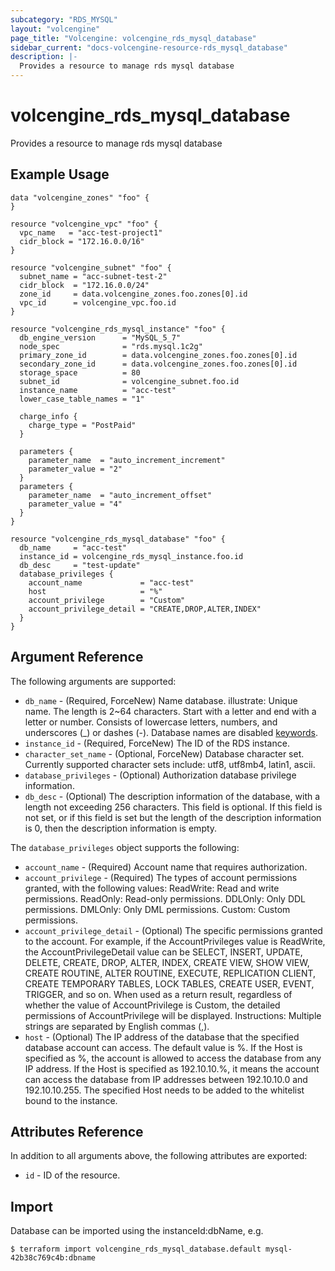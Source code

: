 ```yaml
---
subcategory: "RDS_MYSQL"
layout: "volcengine"
page_title: "Volcengine: volcengine_rds_mysql_database"
sidebar_current: "docs-volcengine-resource-rds_mysql_database"
description: |-
  Provides a resource to manage rds mysql database
---
```

# volcengine_rds_mysql_database
Provides a resource to manage rds mysql database
## Example Usage
```hcl
data "volcengine_zones" "foo" {
}

resource "volcengine_vpc" "foo" {
  vpc_name   = "acc-test-project1"
  cidr_block = "172.16.0.0/16"
}

resource "volcengine_subnet" "foo" {
  subnet_name = "acc-subnet-test-2"
  cidr_block  = "172.16.0.0/24"
  zone_id     = data.volcengine_zones.foo.zones[0].id
  vpc_id      = volcengine_vpc.foo.id
}

resource "volcengine_rds_mysql_instance" "foo" {
  db_engine_version      = "MySQL_5_7"
  node_spec              = "rds.mysql.1c2g"
  primary_zone_id        = data.volcengine_zones.foo.zones[0].id
  secondary_zone_id      = data.volcengine_zones.foo.zones[0].id
  storage_space          = 80
  subnet_id              = volcengine_subnet.foo.id
  instance_name          = "acc-test"
  lower_case_table_names = "1"

  charge_info {
    charge_type = "PostPaid"
  }

  parameters {
    parameter_name  = "auto_increment_increment"
    parameter_value = "2"
  }
  parameters {
    parameter_name  = "auto_increment_offset"
    parameter_value = "4"
  }
}

resource "volcengine_rds_mysql_database" "foo" {
  db_name     = "acc-test"
  instance_id = volcengine_rds_mysql_instance.foo.id
  db_desc     = "test-update"
  database_privileges {
    account_name             = "acc-test"
    host                     = "%"
    account_privilege        = "Custom"
    account_privilege_detail = "CREATE,DROP,ALTER,INDEX"
  }
}
```
## Argument Reference
The following arguments are supported:
* `db_name` - (Required, ForceNew) Name database.
illustrate:
Unique name.
The length is 2~64 characters.
Start with a letter and end with a letter or number.
Consists of lowercase letters, numbers, and underscores (_) or dashes (-).
Database names are disabled [keywords](https://www.volcengine.com/docs/6313/66162).
* `instance_id` - (Required, ForceNew) The ID of the RDS instance.
* `character_set_name` - (Optional, ForceNew) Database character set. Currently supported character sets include: utf8, utf8mb4, latin1, ascii.
* `database_privileges` - (Optional) Authorization database privilege information.
* `db_desc` - (Optional) The description information of the database, with a length not exceeding 256 characters. This field is optional. If this field is not set, or if this field is set but the length of the description information is 0, then the description information is empty.

The `database_privileges` object supports the following:

* `account_name` - (Required) Account name that requires authorization.
* `account_privilege` - (Required) The types of account permissions granted, with the following values: ReadWrite: Read and write permissions. ReadOnly: Read-only permissions. DDLOnly: Only DDL permissions. DMLOnly: Only DML permissions. Custom: Custom permissions.
* `account_privilege_detail` - (Optional) The specific permissions granted to the account. For example, if the AccountPrivileges value is ReadWrite, the AccountPrivilegeDetail value can be SELECT, INSERT, UPDATE, DELETE, CREATE, DROP, ALTER, INDEX, CREATE VIEW, SHOW VIEW, CREATE ROUTINE, ALTER ROUTINE, EXECUTE, REPLICATION CLIENT, CREATE TEMPORARY TABLES, LOCK TABLES, CREATE USER, EVENT, TRIGGER, and so on. When used as a return result, regardless of whether the value of AccountPrivilege is Custom, the detailed permissions of AccountPrivilege will be displayed. Instructions: Multiple strings are separated by English commas (,).
* `host` - (Optional) The IP address of the database that the specified database account can access. The default value is %.
If the Host is specified as %, the account is allowed to access the database from any IP address. If the Host is specified as 192.10.10.%, it means the account can access the database from IP addresses between 192.10.10.0 and 192.10.10.255. The specified Host needs to be added to the whitelist bound to the instance.

## Attributes Reference
In addition to all arguments above, the following attributes are exported:
* `id` - ID of the resource.



## Import
Database can be imported using the instanceId:dbName, e.g.
```
$ terraform import volcengine_rds_mysql_database.default mysql-42b38c769c4b:dbname
```

